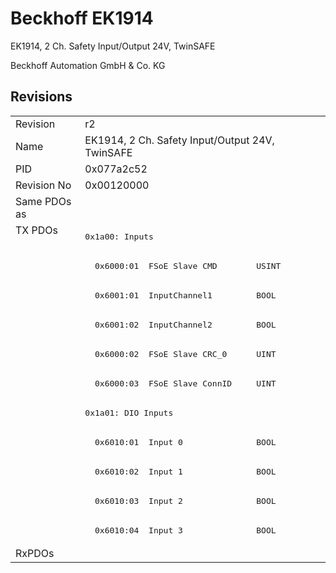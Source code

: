 # Beckhoff EK1914

EK1914, 2 Ch. Safety Input/Output 24V,  TwinSAFE

Beckhoff Automation GmbH & Co. KG



## Revisions
<table>
<tr >
<td>Revision</td>
<td>r2</td>
</tr>
<tr >
<td>Name</td>
<td>EK1914, 2 Ch. Safety Input/Output 24V,  TwinSAFE</td>
</tr>
<tr >
<td>PID</td>
<td>0x077a2c52</td>
</tr>
<tr >
<td>Revision No</td>
<td>0x00120000</td>
</tr>
<tr >
<td>Same PDOs as</td>
<td></td>
</tr>
<tr class="txpdo">
<td rowspan=11 valign=top>TX PDOs</td>
<td><pre>0x1a00: Inputs</pre></td>
<td></td>
</tr>
<tr class="txpdo">
<td><pre>  0x6000:01  FSoE Slave CMD        USINT</pre></td>
</tr>
<tr class="txpdo">
<td><pre>  0x6001:01  InputChannel1         BOOL</pre></td>
</tr>
<tr class="txpdo">
<td><pre>  0x6001:02  InputChannel2         BOOL</pre></td>
</tr>
<tr class="txpdo">
<td><pre>  0x6000:02  FSoE Slave CRC_0      UINT</pre></td>
</tr>
<tr class="txpdo">
<td><pre>  0x6000:03  FSoE Slave ConnID     UINT</pre></td>
</tr>
<tr class="txpdo">
<td><pre>0x1a01: DIO Inputs</pre></td>
</tr>
<tr class="txpdo">
<td><pre>  0x6010:01  Input 0               BOOL</pre></td>
</tr>
<tr class="txpdo">
<td><pre>  0x6010:02  Input 1               BOOL</pre></td>
</tr>
<tr class="txpdo">
<td><pre>  0x6010:03  Input 2               BOOL</pre></td>
</tr>
<tr class="txpdo">
<td><pre>  0x6010:04  Input 3               BOOL</pre></td>
</tr>
<tr >
<td>RxPDOs</td>
<td></td>
</tr>
</table>
